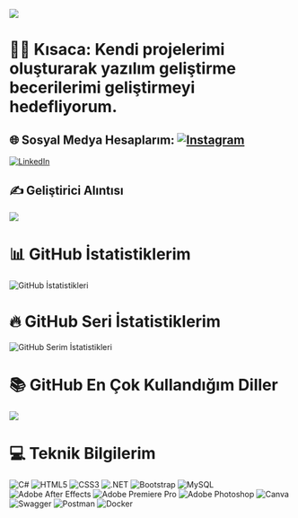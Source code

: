 [![](https://visitcount.itsvg.in/api?id=popmarley&icon=0&color=0)](https://visitcount.itsvg.in)

# 👨‍💻 Kısaca: Kendi projelerimi oluşturarak yazılım geliştirme becerilerimi geliştirmeyi hedefliyorum.

## 🌐 Sosyal Medya Hesaplarım: [![Instagram](https://img.shields.io/badge/Instagram-%23E4405F.svg?logo=Instagram&logoColor=white)](https://instagram.com/huseyinozguven)
[![LinkedIn](https://img.shields.io/badge/LinkedIn-%230077B5.svg?logo=linkedin&logoColor=white)](https://linkedin.com/in/huseyinozguven) 

## ✍️ Geliştirici Alıntısı
![](https://quotes-github-readme.vercel.app/api?type=horizontal&theme=radical)

# 📊 GitHub İstatistiklerim
![GitHub İstatistikleri](https://github-readme-stats.vercel.app/api?username=popmarley&theme=radical&hide_border=false&include_all_commits=false&count_private=false)

# 🔥 GitHub Seri İstatistiklerim
![GitHub Serim İstatistikleri](https://github-readme-streak-stats.herokuapp.com/?user=popmarley&theme=radical&hide_border=false)

# 📚 GitHub En Çok Kullandığım Diller
![](https://github-readme-stats.vercel.app/api/top-langs/?username=popmarley&theme=radical&hide_border=false&include_all_commits=false&count_private=false&layout=compact)

# 💻 Teknik Bilgilerim
![C#](https://img.shields.io/badge/c%23-%23239120.svg?style=for-the-badge&logo=c-sharp&logoColor=white)
![HTML5](https://img.shields.io/badge/html5-%23E34F26.svg?style=for-the-badge&logo=html5&logoColor=white)
![CSS3](https://img.shields.io/badge/css3-%231572B6.svg?style=for-the-badge&logo=css3&logoColor=white)
![.NET](https://img.shields.io/badge/.NET-5C2D91?style=for-the-badge&logo=.net&logoColor=white)
![Bootstrap](https://img.shields.io/badge/bootstrap-%23563D7C.svg?style=for-the-badge&logo=bootstrap&logoColor=white)
![MySQL](https://img.shields.io/badge/mysql-%2300f.svg?style=for-the-badge&logo=mysql&logoColor=white)
![Adobe After Effects](https://img.shields.io/badge/Adobe%20After%20Effects-9999FF.svg?style=for-the-badge&logo=Adobe%20After%20Effects&logoColor=white)
![Adobe Premiere Pro](https://img.shields.io/badge/Adobe%20Premiere%20Pro-9999FF.svg?style=for-the-badge&logo=Adobe%20Premiere%20Pro&logoColor=white)
![Adobe Photoshop](https://img.shields.io/badge/adobephotoshop-%2331A8FF.svg?style=for-the-badge&logo=adobephotoshop&logoColor=white)
![Canva](https://img.shields.io/badge/Canva-%2300C4CC.svg?style=for-the-badge&logo=Canva&logoColor=white)
![Swagger](https://img.shields.io/badge/-Swagger-%23Clojure?style=for-the-badge&logo=swagger&logoColor=white)
![Postman](https://img.shields.io/badge/Postman-FF6C37?style=for-the-badge&logo=postman&logoColor=white)
![Docker](https://img.shields.io/badge/docker-%230db7ed.svg?style=for-the-badge&logo=docker&logoColor=white)
